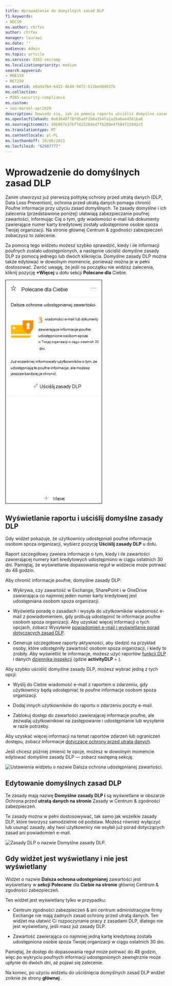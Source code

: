 ```yaml
---
title: Wprowadzenie do domyślnych zasad DLP
f1.keywords:
- NOCSH
ms.author: chrfox
author: chrfox
manager: laurawi
ms.date: ''
audience: Admin
ms.topic: article
ms.service: O365-seccomp
ms.localizationpriority: medium
search.appverid:
- MOE150
- MET150
ms.assetid: e0ada764-6422-4b44-9472-513bed04837b
ms.collection:
- M365-security-compliance
ms.custom:
- seo-marvel-apr2020
description: Dowiedz się, jak za pomocą raportu uściślić domyślne zasady ochrony przed utratą danych (DLP) organizacji.
ms.openlocfilehash: 0e63648f78fd5adf2b0a354fa1a26abae4561ba8
ms.sourcegitcommit: d4b867e37bf741528ded7fb289e4f6847228d2c5
ms.translationtype: MT
ms.contentlocale: pl-PL
ms.lasthandoff: 10/06/2021
ms.locfileid: "62987777"
---
```

# <a name="get-started-with-the-default-dlp-policy"></a>Wprowadzenie do domyślnych zasad DLP

Zanim utworzysz już pierwszą politykę ochrony przed utratą danych (DLP, Data Loss Prevention), ochrona przed utratą danych pomaga chronić Poufne informacje przy użyciu zasad domyślnych. Te zasady domyślne i ich zalecenia (przedstawione poniżej) ułatwiają zabezpieczanie poufnej zawartości, informując Cię o tym, gdy wiadomości e-mail lub dokumenty zawierające numer karty kredytowej zostały udostępnione osobie spoza Twojej organizacji. Na stronie głównej Centrum  &amp; zgodności zabezpieczeń zobaczysz to zalecenie. 
  
Za pomocą tego widżetu możesz szybko sprawdzić, kiedy i ile informacji poufnych zostało udostępnionych, a następnie uściślić domyślne zasady DLP za pomocą jednego lub dwóch kliknięcia. Domyślne zasady DLP można także edytować w dowolnym momencie, ponieważ można je w pełni dostosować. Zwróć uwagę, że jeśli na początku nie widzisz zalecenia, kliknij pozycję **+Więcej** u dołu sekcji **Polecane dla** Ciebie. 
  
![Widżet o nazwie Dalsza ochrona udostępnianej zawartości.](../media/2bae6dbc-cc92-4f35-b54c-c36e60226b5b.png)
  
## <a name="view-the-report-and-refine-the-default-dlp-policy"></a>Wyświetlanie raportu i uściślij domyślne zasady DLP

Gdy widżet pokazuje, że użytkownicy udostępniali poufne informacje osobom spoza organizacji, wybierz pozycję **Uściślij zasady DLP** u dołu. 
  
Raport szczegółowy zawiera informacje o tym, kiedy i ile zawartości zawierającej numery kart kredytowych udostępniono w ciągu ostatnich 30 dni. Pamiętaj, że wyświetlanie dopasowania reguł w widżecie może potrwać do 48 godzin.
  
Aby chronić informacje poufne, domyślne zasady DLP:
  
- Wykrywa, czy zawartość w Exchange, SharePoint i w OneDrive zawierająca co najmniej jeden numer karty kredytowej jest udostępniana osobom spoza organizacji.
    
- Wyświetla poradę o zasadach i wysyła do użytkowników wiadomość e-mail z powiadomieniem, gdy próbują udostępnić te informacje poufne osobom spoza organizacji. Aby uzyskać więcej informacji o tych opcjach, zobacz Wysyłanie [powiadomień e-mail i wyświetlanie porad dotyczących zasad DLP](use-notifications-and-policy-tips.md).
    
- Generuje szczegółowe raporty aktywności, aby śledzić na przykład osoby, które udostępniły zawartość osobom spoza organizacji, i kiedy to zrobiły. Aby wyświetlić te informacje, możesz użyć raportów [funkcji DLP](view-the-dlp-reports.md) i danych [dziennika inspekcji](search-the-audit-log-in-security-and-compliance.md) (gdzie **activityDLP** = ).
    
Aby szybko uściślić domyślne zasady DLP, możesz wybrać jedną z tych opcji:
  
- Wyślij do Ciebie wiadomość e-mail z raportem o zdarzeniu, gdy użytkownicy będą udostępniać te poufne informacje osobom spoza organizacji.
    
- Dodaj innych użytkowników do raportu o zdarzeniu poczty e-mail.
    
- Zablokuj dostęp do zawartości zawierającej informacje poufne, ale zezwalaj użytkownikowi na zastępowanie i udostępnianie lub wysyłanie w razie potrzeby.
    
Aby uzyskać więcej informacji na temat raportów zdarzeń lub ograniczeń dostępu, zobacz Informacje [dotyczące ochrony przed utratą danych](data-loss-prevention-policies.md).
  
Jeśli chcesz później zmienić te opcje, możesz w dowolnym momencie edytować domyślne zasady DLP — zobacz następną sekcję.
  
![Ustawienia widżetu o nazwie Dalsza ochrona udostępnianej zawartości.](../media/dad30a84-2715-4c0a-a5c5-44d85492363e.png)
  
## <a name="edit-the-default-dlp-policy"></a>Edytowanie domyślnych zasad DLP

Te zasady mają nazwę **Domyślne zasady DLP i** są wyświetlane w obszarze Ochrona przed **utratą** **danych na stronie** Zasady w Centrum &amp; zgodności zabezpieczeń. 
  
Te zasady można w pełni dostosowywać, tak samo jak wszelkie zasady DLP, które tworzysz samodzielnie od podstaw. Możesz również wyłączyć lub usunąć zasady, aby twoi użytkownicy nie osyłali już porad dotyczących zasad ani powiadomień e-mail.
  
![Zasady DLP o nazwie Domyślne zasady DLP.](../media/260731e8-4d57-4c98-abec-07b052ec48d5.png)
  
## <a name="when-the-widget-does-and-does-not-appear"></a>Gdy widżet jest wyświetlany i nie jest wyświetlany

Widżet o nazwie **Dalsza ochrona udostępnianej** zawartości jest wyświetlany w **sekcji Polecane** dla **Ciebie na stronie** głównej Centrum &amp; zgodności zabezpieczeń. 
  
Ten widżet jest wyświetlany tylko w przypadku:
  
- Centrum zgodności zabezpieczeń &amp; ani centrum administracyjne firmy Exchange nie mają żadnych zasad ochrony przed utratą danych. Ten widżet ma ułatwić Ci rozpoczynanie pracy z zasadami DLP, dlatego nie jest wyświetlany, jeśli masz już zasady DLP.
    
- Zawartość zawierająca co najmniej jedną kartę kredytową została udostępniona osobie spoza Twojej organizacji w ciągu ostatnich 30 dni.
    
Pamiętaj, że dostęp do dopasowania reguł może potrwać do 48 godzin, więc po wykryciu poufnych informacji udostępnionych zewnętrznie może upłynie do dwóch dni, aż pojawi się zalecenie.
  
Na koniec, po użyciu widżetu do uściśnięcia domyślnych zasad DLP widżet zniknie ze strony **głównej** . 
  

